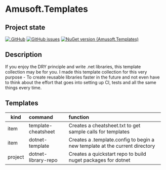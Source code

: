 # Amusoft.Templates

## Project state
[![.GitHub](https://github.com/taori/Amusoft.Templates/actions/workflows/dotnet.yml/badge.svg)](https://github.com/taori/Amusoft.Templates/actions/workflows/dotnet.yml)
[![GitHub issues](https://img.shields.io/github/issues/taori/Amusoft.Templates)](https://github.com/taori/Amusoft.Templates/issues)
[![NuGet version (Amusoft.Templates)](https://img.shields.io/nuget/v/Amusoft.Templates.svg)](https://www.nuget.org/packages/Amusoft.Templates/)

## Description

If you enjoy the DRY principle and write .net libraries, this template collection may be for you. I made this template collection for this very purpose - To create reusable libraries faster in the future and not even have to think about the effort that goes into setting up CI, tests and all the same things every time.

## Templates

| kind | command | function |
|------|:--------|:---------|
| item | template-cheatsheet | Creates a cheatsheet.txt to get sample calls for templates |
| item | dotnet-template | Creates a .template.config to begin a new template at the current directory |
| project | dotnet-library-repo | Creates a quickstart repo to build nuget packages for dotnet |
